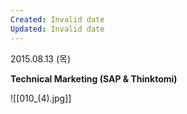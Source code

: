 ```yaml
---
Created: Invalid date
Updated: Invalid date
---
```

2015.08.13 (목)

**Technical Marketing (SAP & Thinktomi)**

![[010_(4).jpg]]